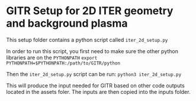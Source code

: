 # GITR Setup for 2D ITER geometry and background plasma
This setup folder contains a python script called ```iter_2d_setup.py```

In order to run this script, you first need to make sure the other python libraries are on the ```PYTHONPATH```
```export PYTHONPATH=$PYTHONPATH:/path/to/GITR/python```

Then the ```iter_2d_setup.py``` script can be run:
```python3 iter_2d_setup.py```

This will produce the input needed for GITR based on other code outputs located in the assets foler.
The inputs are then copied into the inputs folder.
